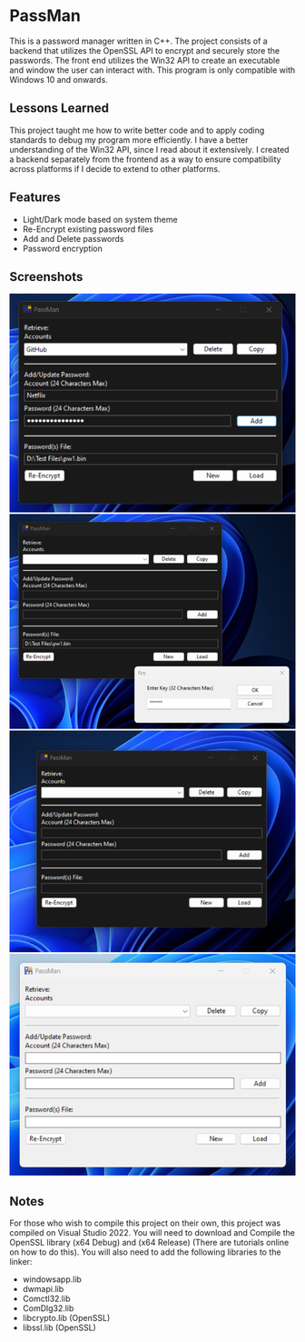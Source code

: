 
# PassMan

This is a password manager written in C++. The project consists of a backend that utilizes the OpenSSL API to encrypt and securely store the passwords. The front end utilizes the Win32 API to create an executable and window the user can interact with. This program is only compatible with Windows 10 and onwards.
## Lessons Learned

This project taught me how to write better code and to apply coding standards to debug my program more efficiently. I have a better understanding of the Win32 API, since I read about it extensively. I created a backend separately from the frontend as a way to ensure compatibility across platforms if I decide to extend to other platforms.

## Features

- Light/Dark mode based on system theme
- Re-Encrypt existing password files
- Add and Delete passwords
- Password encryption


## Screenshots

![Demo](https://github.com/surosevic02/Portfolio/blob/main/Passman/Screenshots/Demo.png?raw=true)
![CreateFile](https://github.com/surosevic02/Portfolio/blob/main/Passman/Screenshots/CreateFile.png?raw=true)
![Dark Mode](https://github.com/surosevic02/Portfolio/blob/main/Passman/Screenshots/Dark.png?raw=true)
![Light Mode](https://github.com/surosevic02/Portfolio/blob/main/Passman/Screenshots/Light.png?raw=true)


## Notes

For those who wish to compile this project on their own, this project was compiled on Visual Studio 2022. You will need to download and Compile the OpenSSL library (x64 Debug) and (x64 Release) (There are tutorials online on how to do this). You will also need to add the following libraries to the linker:

- windowsapp.lib
- dwmapi.lib
- Comctl32.lib
- ComDlg32.lib
- libcrypto.lib (OpenSSL)
- libssl.lib (OpenSSL)